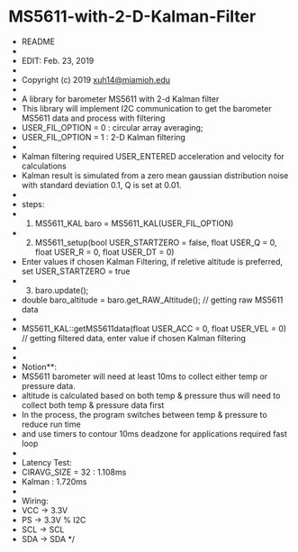 # MS5611-with-2-D-Kalman-Filter


 * README
 * 
 * EDIT: Feb. 23, 2019
 * 
 * Copyright (c) 2019 <xuh14@miamioh.edu>
 * 
 * A library for barometer MS5611 with 2-d Kalman filter
 * This library will implement I2C communication to get the barometer MS5611 data and process with filtering
 * USER_FIL_OPTION = 0 : circular array averaging;
 * USER_FIL_OPTION = 1 : 2-D Kalman filtering
 *
 * Kalman filtering required USER_ENTERED acceleration and velocity for calculations
 * Kalman result is simulated from a zero mean gaussian distribution noise with standard deviation 0.1, Q is set at 0.01. 
 * 
 * steps:
 * 1. MS5611_KAL baro = MS5611_KAL(USER_FIL_OPTION)
 * 2. MS5611_setup(bool USER_STARTZERO = false, float USER_Q = 0, float USER_R = 0, float USER_DT = 0)
 *    Enter values if chosen Kalman Filtering, if reletive altitude is preferred, set USER_STARTZERO = true
 * 3. baro.update();
 *    double baro_altitude = baro.get_RAW_Altitude();   // getting raw MS5611 data
 *    
 *    MS5611_KAL::getMS5611data(float USER_ACC = 0, float USER_VEL = 0)  // getting filtered data, enter value if chosen Kalman filtering
 *
 * 
 * Notion**:
 * MS5611 barometer will need at least 10ms to collect either temp or pressure data.
 * altitude is calculated based on both temp & pressure thus will need to collect both temp & pressure data first
 * In the process, the program switches between temp & pressure to reduce run time 
 * and use timers to contour 10ms deadzone for applications required fast loop
 *
 * Latency Test:
 * CIRAVG_SIZE = 32 : 1.108ms
 * Kalman : 1.720ms
 *
 * Wiring:
 * VCC -> 3.3V
 * PS -> 3.3V    % I2C
 * SCL -> SCL
 * SDA -> SDA
 */
